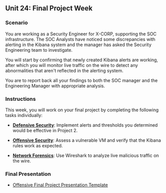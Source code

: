 ## Unit 24: Final Project Week

### Scenario

You are working as a Security Engineer for X-CORP, supporting the SOC infrastructure. The SOC Analysts have noticed some discrepancies with alerting in the Kibana system and the manager has asked the Security Engineering team to investigate. 

You will start by confirming that newly created Kibana alerts are working, after which you will monitor live traffic on the wire to detect any abnormalities that aren't reflected in the alerting system. 

You are to report back all your findings to both the SOC manager and the Engineering Manager with appropriate analysis.



### Instructions

This week, you will work on your final project by completing the following tasks individually:

- **[Defensive Security](https://github.com/Richard-Brantsch/Monash-University-Cybersecurity-Boot-Camp/blob/main/Unit%2024%20-%20Final%20Project/Defensive-Blue%20Team%20Summary%20of%20Operations.md)**: Implement alerts and thresholds you determined would be effective in Project 2.

- **[Offensive Security](https://github.com/Richard-Brantsch/Monash-University-Cybersecurity-Boot-Camp/blob/main/Unit%2024%20-%20Final%20Project/Offensive-Red%20Team%20Summary%20of%20Operations.md)**: Assess a vulnerable VM and verify that the Kibana rules work as expected.

- **[Network Forensics](https://github.com/Richard-Brantsch/Monash-University-Cybersecurity-Boot-Camp/blob/main/Unit%2024%20-%20Final%20Project/Network%20Forensic%20Analysis%20Report.md)**: Use Wireshark to analyze live malicious traffic on the wire.



### Final Presentation

- [Offensive Final Project Presentation Template ](https://github.com/Richard-Brantsch/Monash-University-Cybersecurity-Boot-Camp/blob/main/Unit%2024%20-%20Final%20Project/Offensive%20Final%20Project%20Presentation.pdf)

